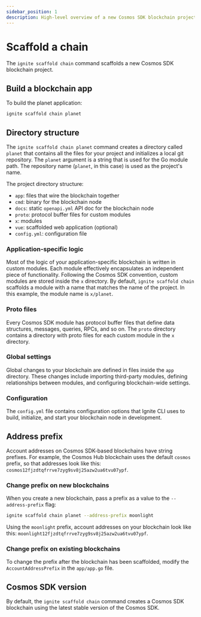 ```yaml
---
sidebar_position: 1
description: High-level overview of a new Cosmos SDK blockchain project built with Ignite CLI.
---
```


# Scaffold a chain

The `ignite scaffold chain` command scaffolds a new Cosmos SDK blockchain project.

## Build a blockchain app

To build the planet application:

```bash
ignite scaffold chain planet
```

## Directory structure

The `ignite scaffold chain planet` command creates a directory called `planet` that contains all the files for your project and initializes a local git repository. The `planet` argument is a string that is used for the Go module path. The repository name (`planet`, in this case) is used as the project's name.

The project directory structure:

- `app`: files that wire the blockchain together
- `cmd`: binary for the blockchain node
- `docs`: static `openapi.yml` API doc for the blockchain node
- `proto`: protocol buffer files for custom modules
- `x`: modules
- `vue`: scaffolded web application (optional)
- `config.yml`: configuration file

### Application-specific logic

Most of the logic of your application-specific blockchain is written in custom modules. Each module effectively encapsulates an independent piece of functionality. Following the Cosmos SDK convention, custom modules are stored inside the `x` directory. By default, `ignite scaffold chain` scaffolds a module with a name that matches the name of the project. In this example, the module name is `x/planet`.

### Proto files

Every Cosmos SDK module has protocol buffer files that define data structures, messages, queries, RPCs, and so on. The `proto` directory contains a directory with proto files for each custom module in the `x` directory.

### Global settings

Global changes to your blockchain are defined in files inside the `app` directory. These changes include importing third-party modules, defining relationships between modules, and configuring blockchain-wide settings.

### Configuration

The `config.yml` file contains configuration options that Ignite CLI uses to build, initialize, and start your blockchain node in development.  

## Address prefix

Account addresses on Cosmos SDK-based blockchains have string prefixes. For example, the Cosmos Hub blockchain uses the default `cosmos` prefix, so that addresses look like this: `cosmos12fjzdtqfrrve7zyg9sv8j25azw2ua6tvu07ypf`.

### Change prefix on new blockchains

When you create a new blockchain, pass a prefix as a value to the `--address-prefix` flag:

```bash
ignite scaffold chain planet --address-prefix moonlight
```

Using the `moonlight` prefix, account addresses on your blockchain look like this: `moonlight12fjzdtqfrrve7zyg9sv8j25azw2ua6tvu07ypf`.

### Change prefix on existing blockchains

To change the prefix after the blockchain has been scaffolded, modify the `AccountAddressPrefix` in the `app/app.go` file.

## Cosmos SDK version

By default, the `ignite scaffold chain` command creates a Cosmos SDK blockchain using the latest stable version of the Cosmos SDK.
